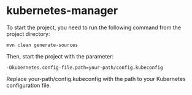 # kubernetes-manager

To start the project, you need to run the following command from the project directory:
```
mvn clean generate-sources
```
Then, start the project with the parameter:
```
-Dkubernetes.config-file.path=your-path/config.kubeconfig
```
Replace your-path/config.kubeconfig with the path to your Kubernetes configuration file.
